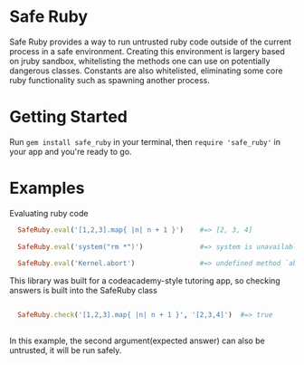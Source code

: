 Safe Ruby
=========

Safe Ruby provides a way to run untrusted ruby code outside of the current process in a safe environment.
Creating this environment is largery based on jruby sandbox, whitelisting the methods one can use on potentially
dangerous classes. Constants are also whitelisted, eliminating some core ruby functionality such as spawning
another process.

Getting Started
==============

Run `gem install safe_ruby` in your terminal, then `require 'safe_ruby'` in your app and you're ready to go.

Examples
========

Evaluating ruby code

```ruby
  SafeRuby.eval('[1,2,3].map{ |n| n + 1 }')    #=> [2, 3, 4]
  
  SafeRuby.eval('system("rm *")')              #=> system is unavailable
  
  SafeRuby.eval('Kernel.abort')                #=> undefined method `abort' for Kernel:Module
```

This library was built for a codeacademy-style tutoring app, so checking answers is built into the SafeRuby class

```ruby

  SafeRuby.check('[1,2,3].map{ |n| n + 1 }', '[2,3,4]')  #=> true
  
```

In this example, the second argument(expected answer) can also be untrusted, it will be run safely. 
